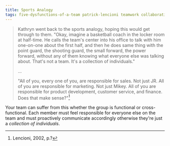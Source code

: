 ```yaml
---
title: Sports Analogy
tags: five-dysfunctions-of-a-team patrick-lencioni teamwork collaboration communication responsibility
---
```


> Kathryn went back to the sports analogy, hoping this would get through to them. "Okay, imagine a basketball coach in the locker room at half-time. He calls the team's center into his office to talk with him one-on-one about the first half, and then he does same thing with the point guard, the shooting guard, the small forward, the power forward, without any of them knowing what everyone else was talking about. That's not a team. It's a collection of individuals."
>
> …
>
> "All of you, every one of you, are responsible for sales. Not just JR. All of you are responsible for marketing. Not just Mikey. All of you are responsible for product development, customer service, and finance. Does that make sense?"[^team]

Your team can suffer from this whether the group is functional or cross-functional. Each member must feel responsible for everyone else on the team and must proactively communicate accordingly otherwise they're just a _collection of individuals_.

[^team]: Lencioni, 2002, p.?
